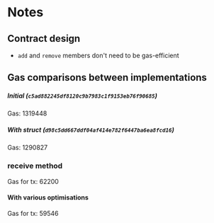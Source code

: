 # Notes

## Contract design

- `add` and `remove` members don't need to be gas-efficient

## Gas comparisons between implementations

##### Initial (`c5ad882245df8120c9b7983c1f9153eb76f90685`)

Gas: 1319448

##### With struct (`d98c5dd667ddf04af414e782f6447ba6ea8fcd16`)

Gas: 1290827

### receive method

Gas for tx: 62200

#### With various optimisations

Gas for tx: 59546
